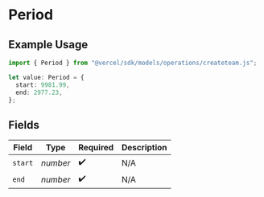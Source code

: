 # Period

## Example Usage

```typescript
import { Period } from "@vercel/sdk/models/operations/createteam.js";

let value: Period = {
  start: 9981.99,
  end: 2977.23,
};
```

## Fields

| Field              | Type               | Required           | Description        |
| ------------------ | ------------------ | ------------------ | ------------------ |
| `start`            | *number*           | :heavy_check_mark: | N/A                |
| `end`              | *number*           | :heavy_check_mark: | N/A                |
